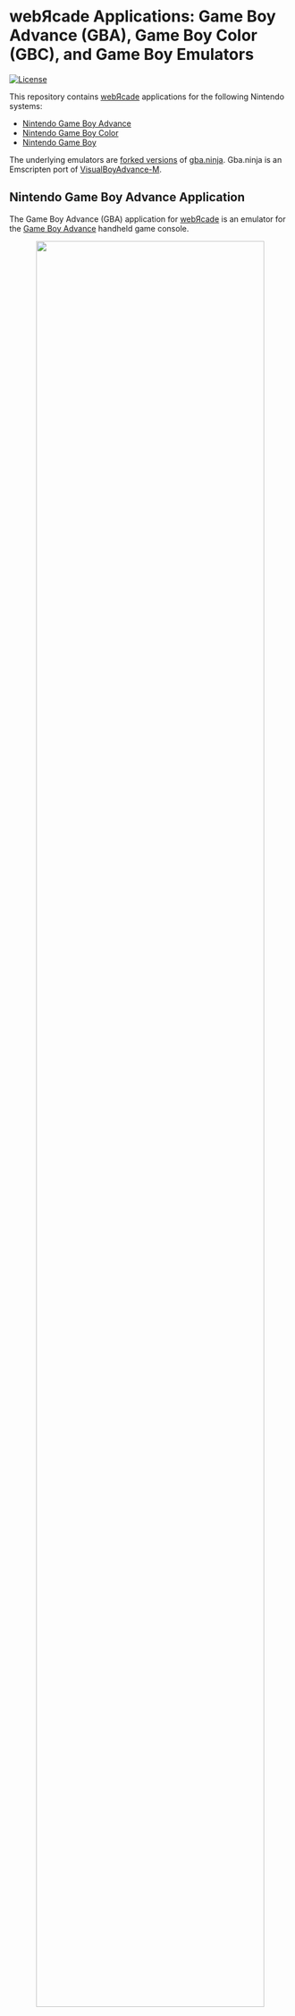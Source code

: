 # webЯcade Applications: Game Boy Advance (GBA), Game Boy Color (GBC), and Game Boy Emulators

[![License](https://img.shields.io/badge/License-Apache%202.0-blue.svg)](https://opensource.org/licenses/Apache-2.0)

This repository contains [webЯcade](https://www.webrcade.com) applications for the following Nintendo systems:

* [Nintendo Game Boy Advance](#nintendo-game-boy-advance-application)
* [Nintendo Game Boy Color](#nintendo-game-boy-color-application)
* [Nintendo Game Boy](#nintendo-game-boy-application)

The underlying emulators are [forked versions](https://github.com/raz0red/gba.ninja/tree/webrcade) of [gba.ninja](https://github.com/raz0red/gba.ninja). Gba.ninja is an Emscripten port of [VisualBoyAdvance-M](https://vba-m.com/).

## Nintendo Game Boy Advance Application

The Game Boy Advance (GBA) application for [webЯcade](https://www.webrcade.com) is an emulator for the [Game Boy Advance](https://en.wikipedia.org/wiki/Game_Boy_Advance) handheld game console.

<p align="center">
 <a href="https://play.webrcade.com">
  <img src="https://docs.webrcade.com/assets/images/apps/gba.png" width="90%">
 </a>
 <br>
 <i>Anguna by Bite the Chili productions</i>
</p>

## Documentation

The [Game Boy Advance Application Documentation](https://docs.webrcade.com/apps/emulators/gba/) includes [keyboard](https://docs.webrcade.com/apps/emulators/gba/#keyboard) and [gamepad](https://docs.webrcade.com/apps/emulators/gba/#gamepad) control mappings, information related to [battery-backed SRAM](https://docs.webrcade.com/apps/emulators/gba/#battery-backed-sram) support, and details regarding the use of the emulator within a [webЯcade feed](https://docs.webrcade.com/apps/emulators/gba/#feed). 

## Nintendo Game Boy Color Application

The Game Boy Color (GBC) application for [webЯcade](https://www.webrcade.com) is an emulator for the [Game Boy Color](https://en.wikipedia.org/wiki/Game_Boy_Color) handheld game console.

<p align="center">
 <a href="https://play.webrcade.com">
  <img src="https://docs.webrcade.com/assets/images/apps/gbc.png" width="90%">
 </a>
 <br>
 <i>µCity by Antonio Niño Díaz</i>
</p>

## Documentation

The [Game Boy Color Application Documentation](https://docs.webrcade.com/apps/emulators/gbc/) includes [keyboard](https://docs.webrcade.com/apps/emulators/gbc/#keyboard) and [gamepad](https://docs.webrcade.com/apps/emulators/gbc/#gamepad) control mappings, information related to [battery-backed SRAM](https://docs.webrcade.com/apps/emulators/gbc/#battery-backed-sram) support, and details regarding the use of the emulator within a [webЯcade feed](https://docs.webrcade.com/apps/emulators/gbc/#feed). 

## Nintendo Game Boy Application

The Game Boy application for [webЯcade](https://www.webrcade.com) is an emulator for the [Game Boy](https://en.wikipedia.org/wiki/Game_Boy) handheld game console.

<p align="center">
 <a href="https://play.webrcade.com">
  <img src="https://docs.webrcade.com/assets/images/apps/gb-border.png" width="90%">
 </a>
 <br>
 <i>Rocket Man (Demo) by Light Games</i>
</p>

## Documentation

The [Game Boy Application Documentation](https://docs.webrcade.com/apps/emulators/gb/) includes [keyboard](https://docs.webrcade.com/apps/emulators/gb/#keyboard) and [gamepad](https://docs.webrcade.com/apps/emulators/gb/#gamepad) control mappings, information related to [battery-backed SRAM](https://docs.webrcade.com/apps/emulators/gb/#battery-backed-sram) support, and details regarding the use of the emulator within a [webЯcade feed](https://docs.webrcade.com/apps/emulators/gb/#feed). 

## LICENSE

Licensed under the Apache License, Version 2.0 (the "License"); you may not use this file except in compliance with the License. You may obtain a copy of the License at

http://www.apache.org/licenses/LICENSE-2.0

Unless required by applicable law or agreed to in writing, software distributed under the License is distributed on an "AS IS" BASIS, WITHOUT WARRANTIES OR CONDITIONS OF ANY KIND, either express or implied. See the License for the specific language governing permissions and limitations under the License.

---

The license presented above is limited to the Game Boy Advance application for [webЯcade](https://www.webrcade.com). The underlying [gba.ninja](https://github.com/raz0red/gba.ninja) and [VisualBoyAdvance-M](https://vba-m.com/) projects retain their own specific licensing.
